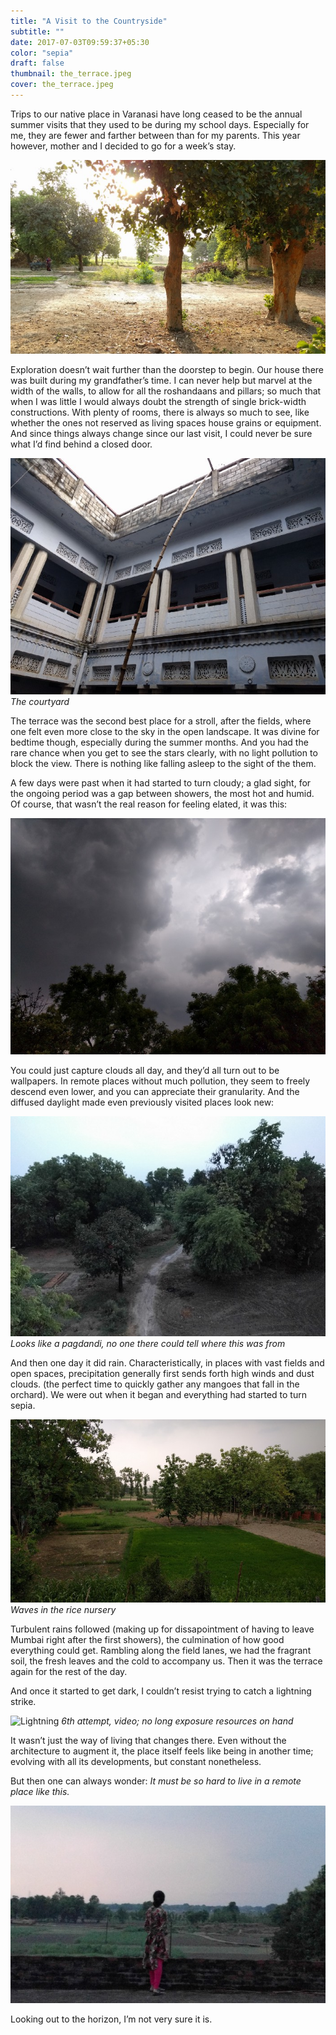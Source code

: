 ```yaml
---
title: "A Visit to the Countryside"
subtitle: ""
date: 2017-07-03T09:59:37+05:30
color: "sepia"
draft: false
thumbnail: the_terrace.jpeg
cover: the_terrace.jpeg
---
```




Trips to our native place in Varanasi have long ceased to be the annual summer visits that they used to be during my school days. Especially for me, they are fewer and farther between than for my parents. This year however, mother and I decided to go for a week’s stay.
<!--more-->

![The backyard](the_backyard.jpeg)

Exploration doesn’t wait further than the doorstep to begin. Our house there was built during my grandfather’s time. I can never help but marvel at the width of the walls, to allow for all the roshandaans and pillars; so much that when I was little I would always doubt the strength of single brick-width constructions. With plenty of rooms, there is always so much to see, like whether the ones not reserved as living spaces house grains or equipment. And since things always change since our last visit, I could never be sure what I’d find behind a closed door.

![The courtyard](the_courtyard.jpeg)
*The courtyard*



The  terrace was the second best place for a stroll, after the fields, where  one felt even more close to the sky in the open landscape. It was  divine for bedtime though, especially during the summer months. And you  had the rare chance when you get to see the stars clearly, with no light  pollution to block the view. There is nothing like falling asleep to  the sight of the them.

A  few days were past when it had started to turn cloudy; a glad sight,  for the ongoing period was a gap between showers, the most hot and  humid. Of course, that wasn’t the real reason for feeling elated, it was  this:



![Clouds](clouds.jpeg)



You could just capture clouds all day, and they’d all turn out to be 
wallpapers. In remote places without much pollution, they seem to freely
descend even lower, and you can appreciate their granularity. And the 
diffused daylight made even previously visited places look new:

![The Pagdandi](pagdandi.jpeg)
*Looks like a pagdandi, no one there could tell where this was from*

And then one day it did rain. Characteristically, in places with vast 
fields and open spaces, precipitation generally first sends forth high 
winds and dust clouds. (the perfect time to quickly gather any mangoes 
that fall in the orchard). We were out when it began and everything had 
started to turn sepia.

![The Rice Nursery](rice_nursery.jpeg)
*Waves in the rice nursery*





Turbulent  rains followed (making up for dissapointment of having to leave Mumbai  right after the first showers), the culmination of how good everything  could get. Rambling along the field lanes, we had the fragrant soil, the  fresh leaves and the cold to accompany us. Then it was the terrace  again for the rest of the day.

And once it started to get dark, I couldn’t resist trying to catch a lightning strike.



![Lightning](lightning.gif)
*6th attempt, video; no long exposure resources on hand*



It  wasn’t just the way of living that changes there. Even without the  architecture to augment it, the place itself feels like being in another  time; evolving with all its developments, but constant nonetheless.

But then one can always wonder: *It must be so hard to live in a remote place like this.*





![Looking out](looking_out.jpeg)

Looking out to the horizon, I’m not very sure it is.